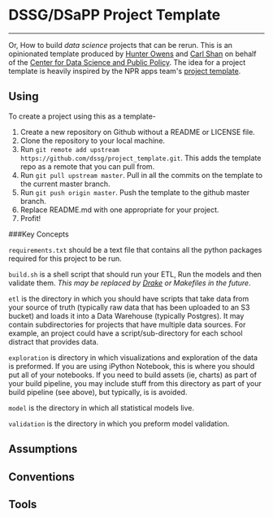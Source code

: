 # DSSG/DSaPP Project Template
--------

Or, How to build *data science* projects that can be rerun. This is an opinionated template produced by [Hunter Owens](http://hunterowens.net) and [Carl Shan](http://www.carlshan.com/) on behalf of the [Center for Data Science and Public Policy](http://harris.uchicago.edu/content/center-data-science-and-public-policy-0). The idea for a project template is heavily inspired by the NPR apps team's [project template](http://harris.uchicago.edu/content/center-data-science-and-public-policy-0). 

## Using

To create a project using this as a template-

1. Create a new repository on Github without a README or LICENSE file. 
2. Clone the repository to your local machine. 
3. Run `git remote add upstream https://github.com/dssg/project_template.git`. This adds the template repo as a remote that you can pull from. 
4. Run `git pull upstream master`. Pull in all the commits on the template to the current master branch. 
5. Run `git push origin master`. Push the template to the github master branch. 
6. Replace README.md with one appropriate for your project. 
7. Profit!

###Key Concepts

`requirements.txt` should be a text file that contains all the python packages required for this project to be run. 

`build.sh` is a shell script that should run your ETL, Run the models and then validate them. *This may be replaced by [Drake](https://github.com/Factual/drake) or Makefiles in the future*. 

`etl` is the directory in which you should have scripts that take data from your source of truth (typically raw data that has been uploaded to an S3 bucket) and loads it into a Data Warehouse (typically Postgres). It may contain subdirectories for projects that have multiple data sources. For example, an project could have a script/sub-directory for each school distract that provides data. 

`exploration` is directory in which visualizations and exploration of the data is preformed. If you are using iPython Notebook, this is where you should put all of your notebooks. If you need to build assets (ie, charts) as part of your build pipeline, you may include stuff from this directory as part of your build pipeline (see above), but typically, is is avoided. 

`model` is the directory in which all statistical models live. 

`validation` is the directory in which you preform model validation. 


## Assumptions

## Conventions

## Tools




  
